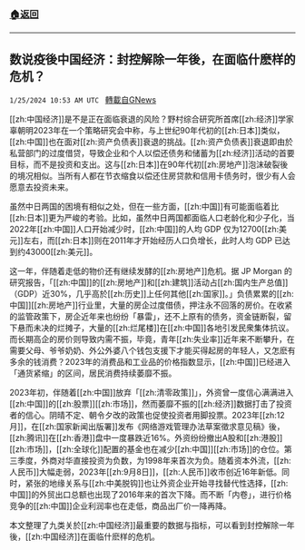 ###  [:house:返回](README.md)
---


## 数说疫後中国经济：封控解除一年後，在面临什麽样的危机？
`1/25/2024 10:53 AM UTC ` [轉載自GNews](https://gnews.org/articles/2250496)

[[zh:中国经济]]是不是正在面临衰退的风险？野村综合研究所首席[[zh:经济]]学家辜朝明2023年在一个策略研究会中称，与上世纪90年代初的[[zh:日本]]类似，[[zh:中国]]也在面对[[zh:资产负债表]]衰退的挑战。[[zh:资产负债表]]衰退即由於私营部门的过度借贷，导致企业和个人以偿还债务和储蓄为[[zh:经济]]活动的首要目标，而不是投资和支出。这与[[zh:日本]]在90年代初[[zh:房地产]]泡沫破裂後的境况相似。当所有人都在节衣缩食以偿还住房贷款和信用卡债务时，很少有人会愿意去投资未来。

虽然中日两国的困境有相似之处，但在一些方面，[[zh:中国]]有可能面临着比[[zh:日本]]更为严峻的考验。比如，虽然中日两国都面临人口老龄化和少子化，当2022年[[zh:中国]]人口开始减少时，[[zh:中国]]的人均 GDP 仅为12700[[zh:美元]]左右，而[[zh:日本]]则在2011年才开始经历人口负增长，此时人均 GDP 已达到约43000[[zh:美元]]。

这一年，伴随着走低的物价还有继续发酵的[[zh:房地产]]危机。据 JP Morgan 的研究报告，「[[zh:中国]]的[[zh:房地产]]和[[zh:建筑]]活动占[[zh:国内生产总值]]（GDP）近30%，几乎高於[[zh:历史]]上任何其他[[zh:国家]]。」负债累累的[[zh:中国]][[zh:房地产]]行业里，大量的房企过度借债，押注永不回落的房价。在收紧的监管政策下，房企近年来也纷纷「暴雷」，还不上原有的债务，资金链断裂，留下悬而未决的烂摊子，大量的[[zh:烂尾楼]]在[[zh:中国]]各地引发民衆集体抗议。而长期高企的房价则导致内需不振，毕竟，青年[[zh:失业率]]近年来不断攀升，在需要父母、爷爷奶奶、外公外婆八个钱包支援下才能买得起房的年轻人，又怎麽有多余的钱消费？2023年的消费品和工业品的价格指数显示，[[zh:中国]]已经进入「通货紧缩」的区间，居民消费持续萎靡不振。

2023年初，伴随着[[zh:中国]]放弃「[[zh:清零政策]]」，外资曾一度信心满满进入[[zh:中国]]的[[zh:股票]][[zh:市场]]，然而萎靡不振的[[zh:经济]]数据打击了投资者的信心。阴晴不定、朝令夕改的政策也促使投资者用脚投票。2023年[[zh:12月]]，在[[zh:国家新闻出版署]]发布《网络游戏管理办法草案徵求意见稿》後，[[zh:腾讯]]在[[zh:香港]]盘中一度暴跌近16%。外资纷纷撤出A股和[[zh:港股]][[zh:市场]]，[[zh:全球化]]配置的基金也在减少[[zh:中国]][[zh:市场]]的仓位。第三季度，外商对华直接投资为负数，为1998年来首次为负。随着资本外流，[[zh:人民币]]大幅走弱，2023年[[zh:9月8日]]，[[zh:人民币]]收市创近16年新低。同时，紧张的地缘关系与[[zh:中美脱钩]]也让外资企业开始寻找替代性选择，[[zh:中国]]的外贸出口总额也出现了2016年来的首次下降。而不断「内卷」，进行价格竞争的[[zh:中国]]企业利润率也在走低，商品出厂价一降再降。

本文整理了九类关於[[zh:中国经济]]最重要的数据与指标，可以看到封控解除一年後，[[zh:中国经济]]在面临什麽样的危机。
